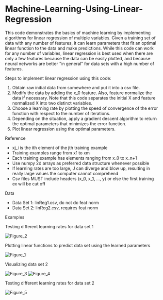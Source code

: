 # Machine-Learning-Using-Linear-Regression
This code demonstrates the basics of machine learning by implementing algorithms for linear regression of multiple variables. Given a training set of data with any number of features, it can learn parameters that fit an optimal linear function to the data and make predictions. While this code can work for any number of variables, linear regression is best used when there are only a few features because the data can be easily plotted, and because neural networks are better "in general" for data sets with a high number of features.

Steps to implement linear regression using this code:
1. Obtain raw initial data from somewhere and put it into a csv file.
2. Modify the data by adding the x_0 feature. Also, feature normalize the data if necessary. Note that this code separates the initial X and feature normalized X into two distinct variables.
3. Choose a learning rate by plotting the speed of convergence of the error function with respect to the number of iterations.
4. Depending on the situation, apply a gradient descent algorithm to return the optimal parameters that minimizes the error function.
5. Plot linear regression using the optimal parameters.

Reference
- xj_i is the ith element of the jth training example
- Training examples range from x1 to xm
- Each training example has elements ranging from x_0 to x_n+1
- Use numpy 2d arrays as preferred data structure whenever possible
- If learning rates are too large, J can diverge and blow up, resulting in really large values the computer cannot comprehend
- Csv files MUST include headers (x_0, x_1, ..., y) or else the first training ex will be cut off

Data
- Data Set 1: linReg1.csv, do not do feat norm
- Data Set 2: linReg2.csv, requires feat norm

Examples

Testing different learning rates for data set 1

![Figure_2](https://user-images.githubusercontent.com/106856325/171986347-c2cd9df1-be5a-4bca-a167-e4b1b1a9de29.png)

Plotting linear functions to predict data set using the learned parameters

![Figure_1](https://user-images.githubusercontent.com/106856325/171986069-04d53806-2c37-4858-8e1f-cfa8a276ec6e.png)

Visualizing data set 2

![Figure_3](https://user-images.githubusercontent.com/106856325/171986797-762ad215-e493-4b7a-bf33-bce8c7e9356d.png)
![Figure_4](https://user-images.githubusercontent.com/106856325/171986800-63eca4bd-30b5-4baf-b628-ccd3b9f6ed97.png)

Testing different learning rates for data set 2

![Figure_5](https://user-images.githubusercontent.com/106856325/171986821-25dd6164-92ab-4a5a-b528-2624ed030a7d.png)

